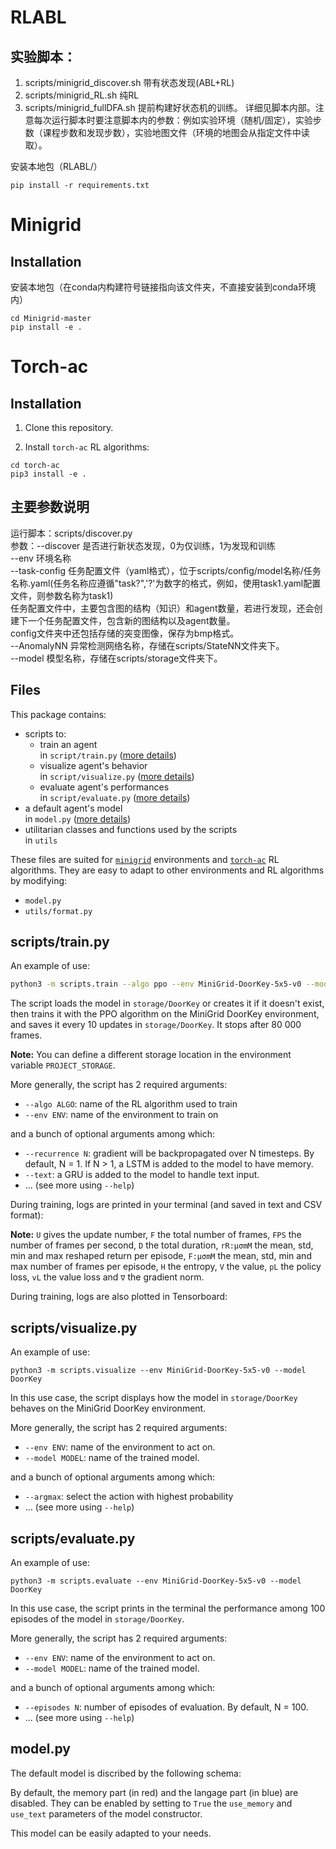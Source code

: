 # RLABL 

## 实验脚本：
1. scripts/minigrid_discover.sh 带有状态发现(ABL+RL)
2. scripts/minigrid_RL.sh 纯RL
3. scripts/minigrid_fullDFA.sh 提前构建好状态机的训练。
详细见脚本内部。注意每次运行脚本时要注意脚本内的参数：例如实验环境（随机/固定），实验步数（课程步数和发现步数），实验地图文件（环境的地图会从指定文件中读取）。

安装本地包（RLABL/）
```
pip install -r requirements.txt
```

# Minigrid

## Installation

安装本地包（在conda内构建符号链接指向该文件夹，不直接安装到conda环境内）
```
cd Minigrid-master
pip install -e .
```

# Torch-ac

## Installation

1. Clone this repository.

2. Install  `torch-ac` RL algorithms:

```
cd torch-ac
pip3 install -e .
```

## 主要参数说明

运行脚本：scripts/discover.py   
参数：--discover 是否进行新状态发现，0为仅训练，1为发现和训练   
--env 环境名称   
--task-config 任务配置文件（yaml格式），位于scripts/config/model名称/任务名称.yaml(任务名称应遵循"task?",'?'为数字的格式，例如，使用task1.yaml配置文件，则参数名称为task1)  
任务配置文件中，主要包含图的结构（知识）和agent数量，若进行发现，还会创建下一个任务配置文件，包含新的图结构以及agent数量。  
config文件夹中还包括存储的突变图像，保存为bmp格式。  
--AnomalyNN 异常检测网络名称，存储在scripts/StateNN文件夹下。  
--model 模型名称，存储在scripts/storage文件夹下。   

## Files

This package contains:
- scripts to:
  - train an agent \
  in `script/train.py` ([more details](#scripts-train))
  - visualize agent's behavior \
  in `script/visualize.py` ([more details](#scripts-visualize))
  - evaluate agent's performances \
  in `script/evaluate.py` ([more details](#scripts-evaluate))
- a default agent's model \
in `model.py` ([more details](#model))
- utilitarian classes and functions used by the scripts \
in `utils`

These files are suited for [`minigrid`](https://github.com/Farama-Foundation/Minigrid) environments and [`torch-ac`](https://github.com/lcswillems/torch-ac) RL algorithms. They are easy to adapt to other environments and RL algorithms by modifying:
- `model.py`
- `utils/format.py`

<h2 id="scripts-train">scripts/train.py</h2>

An example of use:

```bash
python3 -m scripts.train --algo ppo --env MiniGrid-DoorKey-5x5-v0 --model DoorKey --save-interval 10 --frames 80000
```

The script loads the model in `storage/DoorKey` or creates it if it doesn't exist, then trains it with the PPO algorithm on the MiniGrid DoorKey environment, and saves it every 10 updates in `storage/DoorKey`. It stops after 80 000 frames.

**Note:** You can define a different storage location in the environment variable `PROJECT_STORAGE`.

More generally, the script has 2 required arguments:
- `--algo ALGO`: name of the RL algorithm used to train
- `--env ENV`: name of the environment to train on

and a bunch of optional arguments among which:
- `--recurrence N`: gradient will be backpropagated over N timesteps. By default, N = 1. If N > 1, a LSTM is added to the model to have memory.
- `--text`: a GRU is added to the model to handle text input.
- ... (see more using `--help`)

During training, logs are printed in your terminal (and saved in text and CSV format):


**Note:** `U` gives the update number, `F` the total number of frames, `FPS` the number of frames per second, `D` the total duration, `rR:μσmM` the mean, std, min and max reshaped return per episode, `F:μσmM` the mean, std, min and max number of frames per episode, `H` the entropy, `V` the value, `pL` the policy loss, `vL` the value loss and `∇` the gradient norm.

During training, logs are also plotted in Tensorboard:


<h2 id="scripts-visualize">scripts/visualize.py</h2>

An example of use:

```
python3 -m scripts.visualize --env MiniGrid-DoorKey-5x5-v0 --model DoorKey
```

In this use case, the script displays how the model in `storage/DoorKey` behaves on the MiniGrid DoorKey environment.

More generally, the script has 2 required arguments:
- `--env ENV`: name of the environment to act on.
- `--model MODEL`: name of the trained model.

and a bunch of optional arguments among which:
- `--argmax`: select the action with highest probability
- ... (see more using `--help`)

<h2 id="scripts-evaluate">scripts/evaluate.py</h2>

An example of use:

```
python3 -m scripts.evaluate --env MiniGrid-DoorKey-5x5-v0 --model DoorKey
```



In this use case, the script prints in the terminal the performance among 100 episodes of the model in `storage/DoorKey`.

More generally, the script has 2 required arguments:
- `--env ENV`: name of the environment to act on.
- `--model MODEL`: name of the trained model.

and a bunch of optional arguments among which:
- `--episodes N`: number of episodes of evaluation. By default, N = 100.
- ... (see more using `--help`)

<h2 id="model">model.py</h2>

The default model is discribed by the following schema:

By default, the memory part (in red) and the langage part (in blue) are disabled. They can be enabled by setting to `True` the `use_memory` and `use_text` parameters of the model constructor.

This model can be easily adapted to your needs.
